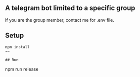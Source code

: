 ## A telegram bot limited to a specific group
If you are the group member, contact me for .env file.

## Setup
~~~
npm install
~~

## Run
~~~
npm run release
~~~
